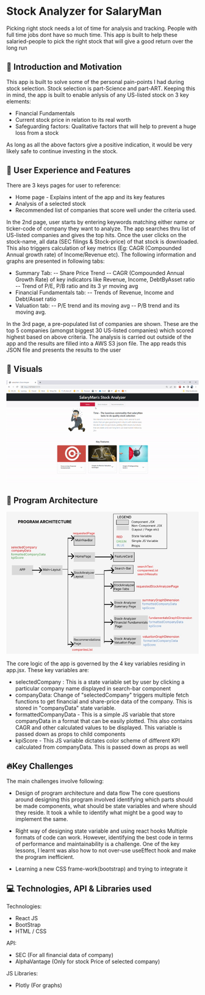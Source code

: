 # Stock Analyzer for SalaryMan

Picking right stock needs a lot of time for analysis and tracking. People with full time jobs dont have so much time. This app is built to help these salaried-people to pick the right stock that will give a good return over the long run

## 🎢 Introduction and Motivation

This app is built to solve some of the personal pain-points I had during stock selection. Stock selection is part-Science and part-ART. Keeping this in mind, the app is built to enable anlysis of any US-listed stock on 3 key elements:

- Financial Fundamentals
- Current stock price in relation to its real worth
- Safeguarding factors: Qualitative factors that will help to prevent a huge loss from a stock

As long as all the above factors give a positive indication, it would be very likely safe to continue investing in the stock.

## 💁 User Experience and Features

There are 3 keys pages for user to reference:
- Home page - Explains intent of the app and its key features
- Analysis of a selected stock
- Recommended list of companies that score well under the criteria used.

In the 2nd page, user starts by entering keywords matching either name or ticker-code of company they want to analyze. The app searches thru list of US-listed companies and gives the top hits. Once the user clicks on the stock-name, all data (SEC filings & Stock-price) of that stock is downloaded. This also triggers calculation of key metrics (Eg: CAGR (Compounded Annual growth rate) of Income/Revenue etc). The following information and graphs are presented in following tabs:

- Summary Tab:
  -- Share Price Trend
  -- CAGR (Compounded Annual Growth Rate) of key indicators like Revenue, Income, DebtByAsset ratio
  -- Trend of P/E, P/B ratio and its 3 yr moving avg
- Financial Fundamentals tab:
  -- Trends of Revenue, Income and Debt/Asset ratio
- Valuation tab:
  -- P/E trend and its moving avg
  -- P/B trend and its moving avg.

In the 3rd page, a pre-populated list of companies are shown. These are the top 5 companies (amongst biggest 30 US-listed companies) which scored highest based on above criteria. The analysis is carried out outside of the app and the results are filled into a AWS S3 json file. The app reads this JSON file and presents the results to the user

## 🎥 Visuals

![User Interface](/img/stockAnalyzer.gif)

## 🏢 Program Architecture

![Architecture](/img/ProgramArchitectureFigma.jpg)

The core logic of the app is governed by the 4 key variables residing in app.jsx. These key variables are:
- selectedCompany : This is a state variable set by user by clicking a particular company name displayed in search-bar component
- companyData: Change of "selectedCompany" triggers multiple fetch functions to get financial and share-price data of the company. This is stored in "companyData" state variable.
- formattedCompanyData - This is a simple JS variable that store companyData in a format that can be easily plotted. This also contains CAGR and other calculated values to be displayed. This variable is passed down as props to child components
- kpiScore - This JS variable dictates color scheme of different KPI calculated from companyData. This is passed down as props as well 

## 🔥Key Challenges

The main challenges involve following:

- Design of program architecture and data flow
The core questions around designing this program involved identifying which parts should be made components, what should be state variables and where should they reside. It took a while to identify what might be a good way to implement the same.

- Right way of designing state variable and using react hooks
Multiple formats of code can work. However, identifying the best code in terms of performance and maintainability is a challenge. One of the key lessons, I learnt was also how to not over-use useEffect hook and make the program inefficient.

- Learning a new CSS frame-work(bootstrap) and trying to integrate it


## 💻 Technologies, API & Libraries used

Technologies:

- React JS
- BootStrap
- HTML / CSS

API:

- SEC (For all financial data of company)
- AlphaVantage (Only for stock Price of selected company)


JS Libraries:

- Plotly (For graphs)
